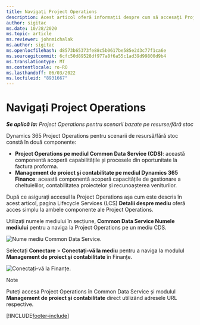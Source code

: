 ```yaml
---
title: Navigați Project Operations
description: Acest articol oferă informații despre cum să accesați Project Operations din Lifecycle Services.
author: sigitac
ms.date: 10/28/2020
ms.topic: article
ms.reviewer: johnmichalak
ms.author: sigitac
ms.openlocfilehash: d8573b65373fe88c5b0617be585e2d3c77f1ca6e
ms.sourcegitcommit: 6cfc50d89528df977a8f6a55c1ad39d99800d9b4
ms.translationtype: MT
ms.contentlocale: ro-RO
ms.lasthandoff: 06/03/2022
ms.locfileid: "8931667"
---
```

# <a name="navigate-project-operations"></a>Navigați Project Operations

_**Se aplică la:** Project Operations pentru scenarii bazate pe resurse/fără stoc_



Dynamics 365 Project Operations pentru scenarii de resursă/fără stoc constă în două componente: 

 - **Project Operations pe mediul Common Data Service (CDS)**: această componentă acoperă capabilitățile și procesele din oportunitate la factura proforma. 
 - **Management de proiect și contabilitate pe mediul Dynamics 365 Finance**: această componentă acoperă capacitățile de gestionare a cheltuielilor, contabilitatea proiectelor și recunoașterea veniturilor. 

După ce asigurați accesul la Project Operations așa cum este descris în acest articol, pagina Lifecycle Services (LCS) **Detalii despre mediu** oferă acces simplu la ambele componente ale Project Operations.  

Utilizați numele mediului în secțiune, **Common Data Service Numele mediului** pentru a naviga la Project Operations pe un mediu CDS. 

  ![Nume mediu Common Data Service.](./media/environment-name.PNG)

Selectați **Conectare** > **Conectați-vă la mediu** pentru a naviga la modulul **Management de proiect și contabilitate** în Finanțe.  

   ![Conectați-vă la Finanțe.](./media/environment-login.PNG)

> [!NOTE]
> Puteți accesa Project Operations în Common Data Service și modulul **Management de proiect și contabilitate** direct utilizând adresele URL respective. 


[!INCLUDE[footer-include](../includes/footer-banner.md)]
